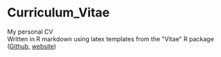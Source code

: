 # Curriculum_Vitae
My personal CV  
Written in R markdown using latex templates from the "Vitae" R package ([Github](https://github.com/ropenscilabs/vitae), [website](https://ropensci.org/blog/2019/01/10/vitae/))


